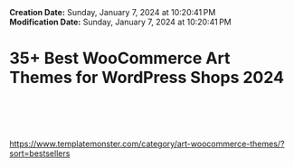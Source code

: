 <div><b>Creation Date:</b> Sunday, January 7, 2024 at 10:20:41 PM<br></div>
<div><b>Modification Date:</b> Sunday, January 7, 2024 at 10:20:41 PM<br></div>
<div><h1>35+ Best WooCommerce Art Themes for WordPress Shops 2024</h1><h1><br></h1></div>
<div><a href=https://www.templatemonster.com/category/art-woocommerce-themes/?sort=bestsellers>https://www.templatemonster.com/category/art-woocommerce-themes/?sort=bestsellers</a><br></div>

